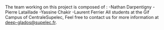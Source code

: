 The team working on this project is composed of :
-Nathan Darpentigny
-Pierre Lataillade
-Yassine Chakir
-Laurent Ferrier
All students at the Gif Campus of CentraleSupelec,
Feel free to contact us for more information at deep-glados@supelec.fr.
